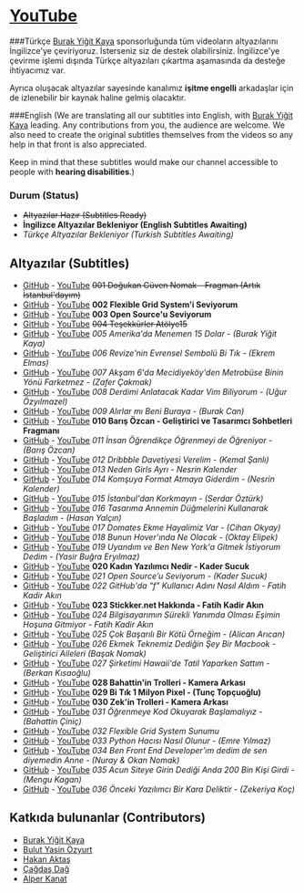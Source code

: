 # [YouTube](https://youtube.com/DogukanGuvenNomak)

###Türkçe
[Burak Yiğit Kaya](https://github.com/BYK) sponsorluğunda tüm videoların altyazılarını İngilizce'ye çeviriyoruz. İsterseniz siz de destek olabilirsiniz. İngilizce'ye çevirme işlemi dışında Türkçe altyazıları çıkartma aşamasında da desteğe ihtiyacımız var.

Ayrıca oluşacak altyazılar sayesinde kanalımız **işitme engelli** arkadaşlar için de izlenebilir bir kaynak haline gelmiş olacaktır.

###English
(We are translating all our subtitles into English, with [Burak Yiğit Kaya](https://github.com/BYK) leading. Any contributions from you, the audience are welcome. We also need to create the original subtitles themselves from the videos so any help in that front is also appreciated.

Keep in mind that these subtitles would make our channel accessible to people with **hearing disabilities**.)

### Durum (Status)
- ~~Altyazılar Hazır (Subtitles Ready)~~
- **İngilizce Altyazılar Bekleniyor (English Subtitles Awaiting)**
- _Türkçe Altyazılar Bekleniyor (Turkish Subtitles Awaiting)_

## Altyazılar (Subtitles)
 - [GitHub](srt/001-f_BAHdRyh2w) - [YouTube](http://www.youtube.com/timedtext_video?v=f_BAHdRyh2w&ref=share) ~~001 Doğukan Güven Nomak - Fragman (Artık İstanbul'dayım)~~
 - [GitHub](srt/002-Nj4TgqFHif4) - [YouTube](http://www.youtube.com/timedtext_video?v=Nj4TgqFHif4&ref=share) **002 Flexible Grid System'i Seviyorum**
 - [GitHub](srt/003-zD4IE4nX8Ts) - [YouTube](http://www.youtube.com/timedtext_video?v=zD4IE4nX8Ts&ref=share) **003 Open Source'u Seviyorum**
 - [GitHub](srt/004-kp5aAUiZevI) - [YouTube](http://www.youtube.com/timedtext_video?v=kp5aAUiZevI&ref=share) ~~004 Teşekkürler Atölye15~~
 - [GitHub](srt/005-Y5_aa3StBl0) - [YouTube](http://www.youtube.com/timedtext_video?v=Y5_aa3StBl0&ref=share) _005 Amerika'da Menemen 15 Dolar - (Burak Yiğit Kaya)_
 - [GitHub](srt/006-cJewUoTPx7c) - [YouTube](http://www.youtube.com/timedtext_video?v=cJewUoTPx7c&ref=share) _006 Revize'nin Evrensel Sembolü Bi Tık - (Ekrem Elmas)_
 - [GitHub](srt/007-BLxdKYvAa8Y) - [YouTube](http://www.youtube.com/timedtext_video?v=BLxdKYvAa8Y&ref=share) _007 Akşam 6'da Mecidiyeköy'den Metrobüse Binin Yönü Farketmez - (Zafer Çakmak)_
 - [GitHub](srt/008-tjUyejYF-98) - [YouTube](http://www.youtube.com/timedtext_video?v=tjUyejYF-98&ref=share) _008 Derdimi Anlatacak Kadar Vim Biliyorum - (Uğur Özyılmazel)_
 - [GitHub](srt/009-bs9eYjlP7pI) - [YouTube](http://www.youtube.com/timedtext_video?v=bs9eYjlP7pI&ref=share) _009 Alırlar mı Beni Buraya - (Burak Can)_
 - [GitHub](srt/010-eZm1k26kAGI) - [YouTube](http://www.youtube.com/timedtext_video?v=eZm1k26kAGI&ref=share) **010 Barış Özcan - Geliştirici ve Tasarımcı Sohbetleri Fragmanı**
 - [GitHub](srt/011-kqv6Rea68uE) - [YouTube](http://www.youtube.com/timedtext_video?v=kqv6Rea68uE&ref=share) _011 İnsan Öğrendikçe Öğrenmeyi de Öğreniyor - (Barış Özcan)_
 - [GitHub](srt/012-LfgymU3yYGw) - [YouTube](http://www.youtube.com/timedtext_video?v=LfgymU3yYGw&ref=share) _012 Dribbble Davetiyesi Verelim - (Kemal Şanlı)_
 - [GitHub](srt/013-p0Hdr0GgcaM) - [YouTube](http://www.youtube.com/timedtext_video?v=p0Hdr0GgcaM&ref=share) _013 Neden Girls Ayrı - Nesrin Kalender_
 - [GitHub](srt/014-_i1d0O2ZcJA) - [YouTube](http://www.youtube.com/timedtext_video?v=_i1d0O2ZcJA&ref=share) _014 Komşuya Format Atmaya Giderdim - (Nesrin Kalender)_
 - [GitHub](srt/015-atVNAtViJQA) - [YouTube](http://www.youtube.com/timedtext_video?v=atVNAtViJQA&ref=share) _015 İstanbul'dan Korkmayın - (Serdar Öztürk)_
 - [GitHub](srt/016-CFNMCv9hj_Y) - [YouTube](http://www.youtube.com/timedtext_video?v=CFNMCv9hj_Y&ref=share) _016 Tasarıma Annemin Düğmelerini Kullanarak Başladım - (Hasan Yalçın)_
 - [GitHub](srt/017-73hf5qthAw8) - [YouTube](http://www.youtube.com/timedtext_video?v=73hf5qthAw8&ref=share) _017 Domates Ekme Hayalimiz Var - (Cihan Okyay)_
 - [GitHub](srt/018-lIwexM0SFLI) - [YouTube](http://www.youtube.com/timedtext_video?v=lIwexM0SFLI&ref=share) _018 Bunun Hover'ında Ne Olacak - (Oktay Elipek)_
 - [GitHub](srt/019-KvGB2Owd_50) - [YouTube](http://www.youtube.com/timedtext_video?v=KvGB2Owd_50&ref=share) _019 Uyandım ve Ben New York'a Gitmek İstiyorum Dedim - (Yasir Buğra Eryılmaz)_
 - [GitHub](srt/020-D-7JPCAmE6U) - [YouTube](http://www.youtube.com/timedtext_video?v=D-7JPCAmE6U&ref=share) **020 Kadın Yazılımcı Nedir - Kader Sucuk**
 - [GitHub](srt/021-QgLnVuygNrY) - [YouTube](http://www.youtube.com/timedtext_video?v=QgLnVuygNrY&ref=share) _021 Open Source’u Seviyorum - (Kader Sucuk)_
 - [GitHub](srt/022-41G5s5ejRT0) - [YouTube](http://www.youtube.com/timedtext_video?v=41G5s5ejRT0&ref=share) _022 GitHub'da "f" Kullanıcı Adını Nasıl Aldım - Fatih Kadir Akın_
 - [GitHub](srt/023-zIoqSrZRBr0) - [YouTube](http://www.youtube.com/timedtext_video?v=zIoqSrZRBr0&ref=share) **023 Stickker.net Hakkında - Fatih Kadir Akın**
 - [GitHub](srt/024-aT6otd47OpI) - [YouTube](http://www.youtube.com/timedtext_video?v=aT6otd47OpI&ref=share) _024 Bilgisayarımın Sürekli Yanımda Olması Eşimin Hoşuna Gitmiyor - Fatih Kadir Akın_
 - [GitHub](srt/025-bc-yJjO4ro8) - [YouTube](http://www.youtube.com/timedtext_video?v=bc-yJjO4ro8&ref=share) _025 Çok Başarılı Bir Kötü Örneğim - (Alican Arıcan)_
 - [GitHub](srt/026-x-rRnyawMAg) - [YouTube](http://www.youtube.com/timedtext_video?v=x-rRnyawMAg&ref=share) _026 Ekmek Teknemiz Dediğin Şey Bir Macbook - Geliştirici Aileleri (Başak Nomak)_
 - [GitHub](srt/027-4oDfSFgOG8k) - [YouTube](http://www.youtube.com/timedtext_video?v=4oDfSFgOG8k&ref=share) _027 Şirketimi Hawaii'de Tatil Yaparken Sattım - (Berkan Kısaoğlu)_
 - [GitHub](srt/028-qjmBuDJ58fY) - [YouTube](http://www.youtube.com/timedtext_video?v=qjmBuDJ58fY&ref=share) **028 Bahattin'in Trolleri - Kamera Arkası**
 - [GitHub](srt/029-8IEqmTv9WW8) - [YouTube](http://www.youtube.com/timedtext_video?v=8IEqmTv9WW8&ref=share) **029 Bi Tık 1 Milyon Pixel - (Tunç Topçuoğlu)**
 - [GitHub](srt/030-hzxiWT210MU) - [YouTube](http://www.youtube.com/timedtext_video?v=hzxiWT210MU&ref=share) **030 Zek'in Trolleri - Kamera Arkası**
 - [GitHub](srt/031-RXNGnfCZY6o) - [YouTube](http://www.youtube.com/timedtext_video?v=RXNGnfCZY6o&ref=share) _031 Öğrenmeye Kod Okuyarak Başlamalıyız - (Bahattin Çiniç)_
 - [GitHub](srt/032-4306ejHx17Y) - [YouTube](http://www.youtube.com/timedtext_video?v=4306ejHx17Y&ref=share) _032 Flexible Grid System Sunumu_
 - [GitHub](srt/033-lFvxc-vL5Bc) - [YouTube](http://www.youtube.com/timedtext_video?v=lFvxc-vL5Bc&ref=share) _033 Python Hacısı Nasıl Olunur - (Emre Yılmaz)_
 - [GitHub](srt/034-0ngnYxfzr08) - [YouTube](http://www.youtube.com/timedtext_video?v=0ngnYxfzr08&ref=share) _034 Ben Front End Developer'ım dedim de sen diyemedin Anne - (Nuray & Okan Nomak)_
 - [GitHub](srt/035-_pMilA-D60Y) - [YouTube](http://www.youtube.com/timedtext_video?v=_pMilA-D60Y&ref=share) _035 Acun Siteye Girin Dediği Anda 200 Bin Kişi Girdi - (Mengu Kagan)_
 - [GitHub](srt/036-6fXXMS0F5Os) - [YouTube](http://www.youtube.com/timedtext_video?v=6fXXMS0F5Os&ref=share) _036 Önceki Yazılımcı Bir Kara Deliktir - (Zekeriya Koç)_

## Katkıda bulunanlar (Contributors)
  - [Burak Yiğit Kaya](https://github.com/BYK)
  - [Bulut Yasin Özyurt](https://github.com/bulutyasin)
  - [Hakan Aktaş](https://github.com/hkan)
  - [Çağdaş Dağ](https://github.com/cagdasdag)
  - [Alper Kanat](https://github.com/tunix)
